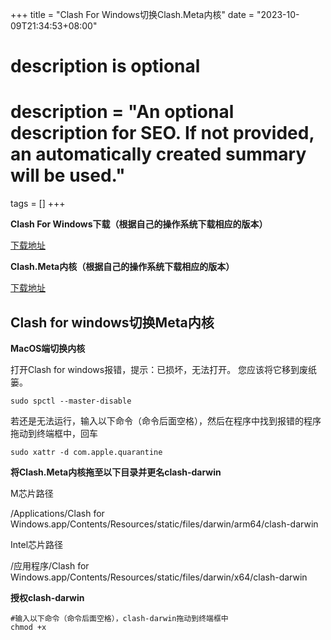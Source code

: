 +++
title = "Clash For Windows切换Clash.Meta内核"
date = "2023-10-09T21:34:53+08:00"

#
# description is optional
#
# description = "An optional description for SEO. If not provided, an automatically created summary will be used."

tags = []
+++

**Clash For Windows下载（根据自己的操作系统下载相应的版本）**

[下载地址](https://github.com/Fndroid/clash_for_windows_pkg/releases)

**Clash.Meta内核（根据自己的操作系统下载相应的版本）**

[下载地址](https://github.com/MetaCubeX/Clash.Meta/releases)

## Clash for windows切换Meta内核
**MacOS端切换内核**

打开Clash for windows报错，提示：已损坏，无法打开。 您应该将它移到废纸篓。

```
sudo spctl --master-disable
```

若还是无法运行，输入以下命令（命令后面空格），然后在程序中找到报错的程序拖动到终端框中，回车

```
sudo xattr -d com.apple.quarantine 
```

**将Clash.Meta内核拖至以下目录并更名clash-darwin**

M芯片路径

/Applications/Clash for Windows.app/Contents/Resources/static/files/darwin/arm64/clash-darwin

Intel芯片路径

/应用程序/Clash for Windows.app/Contents/Resources/static/files/darwin/x64/clash-darwin

**授权clash-darwin**
```
#输入以下命令（命令后面空格），clash-darwin拖动到终端框中
chmod +x 
```